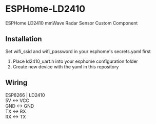 # ESPHome-LD2410
ESPHome LD2410 mmWave Radar Sensor Custom Component

## Installation
Set wifi_ssid and wifi_password in your esphome's secrets.yaml first
1. Place ld2410_uart.h into your esphome configuration folder
2. Create new device with the yaml in this repository

## Wiring
ESP8266  |  LD2410  
5V      <-> VCC  
GND     <-> GND  
TX      <-> RX  
RX      <-> TX  
